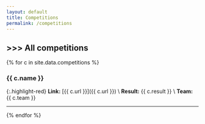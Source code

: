 ```yaml
---
layout: default
title: Competitions
permalink: /competitions
---
```


## \>>> All competitions

{% for c in site.data.competitions %}
### {{ c.name }}
{:.highlight-red}
**Link:** [{{ c.url }}]({{ c.url }}) \\
**Result:** {{ c.result }} \\
**Team:** {{ c.team }}

---
{% endfor %}
